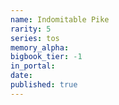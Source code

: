 ```yaml
---
name: Indomitable Pike
rarity: 5
series: tos
memory_alpha:
bigbook_tier: -1
in_portal:
date:
published: true
---
```



